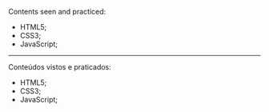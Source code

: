 Contents seen and practiced:

- HTML5; <br>
- CSS3; <br>
- JavaScript; <br>

__________________________________________

Conteúdos vistos e praticados:

- HTML5; <br>
- CSS3; <br>
- JavaScript; <br>
